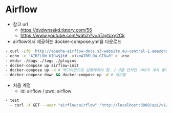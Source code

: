 # Airflow
- 참고 url
  - https://dydwnsekd.tistory.com/56
  - https://www.youtube.com/watch?v=aTaytcxy2Ck
- airflow에서 제공하는 docker-compose.yml을 다운로드 
```bash
- curl -LfO 'http://apache-airflow-docs.s3-website.eu-central-1.amazonaws.com/docs/apache-airflow/latest/docker-compose.yaml'
- echo -e "AIRFLOW_UID=$(id -u)\nAIRFLOW_GID=0" > .env
- mkdir ./dags ./logs ./plugins
- docker-compose up airflow-init
- docker-compose up -d # 백그라운드로 실행해줘야 함. / d를 안하면 서버가 계속 돌아가고 있음
- docker-compose down && docker-compose up -d # 재기동
```

- 처음 계정
  - id: airflow / pwd: airflow


```bash
- test
  - curl -X GET --user "airflow:airflow" "http://localhost:8080/api/v1/dags"

```

